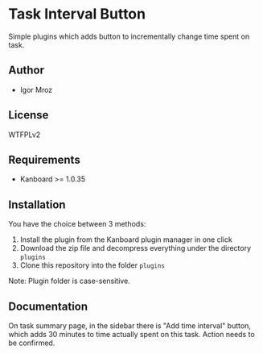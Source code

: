 Task Interval Button
==============================

Simple plugins which adds button to incrementally change time spent on task.


Author
------

- Igor Mroz


License
-------

WTFPLv2


Requirements
------------

- Kanboard >= 1.0.35


Installation
------------

You have the choice between 3 methods:

1. Install the plugin from the Kanboard plugin manager in one click
2. Download the zip file and decompress everything under the directory `plugins`
3. Clone this repository into the folder `plugins`

Note: Plugin folder is case-sensitive.


Documentation
-------------

On task summary page, in the sidebar there is "Add time interval" button, which adds 30 minutes to time actually spent on this task. Action needs to be confirmed.

